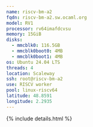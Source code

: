 ```yaml
---
name: riscv-bm-a2
fqdn: riscv-bm-a2.sw.ocaml.org
model: RV1
processor: rv64imafdcvsu
memory: 15GiB
disks:
  - mmcblk0: 116.5GB
  - mmcblk0boot0: 4MB
  - mmcblk0boot1: 4MB
os: Ubuntu 24.04 LTS
threads: 4
location: Scaleway
ssh: root@riscv-bm-a2
use: RISCV worker
pool: linux-riscv64
latitude: 48.8591
longitude: 2.2935
---
```

{% include details.html %}
